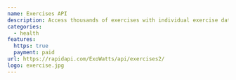 ```yaml
---
name: Exercises API
description: Access thousands of exercises with individual exercise data and animated demonstrations
categories:
  - health
features:
  https: true
  payment: paid
url: https://rapidapi.com/ExoWatts/api/exercises2/
logo: exercise.jpg
---
```

